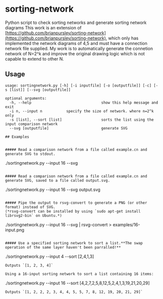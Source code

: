 # sorting-network
Python script to check sorting networks and generate sorting network diagrams
This work is an extension of [https://github.com/brianpursley/sorting-network](https://github.com/brianpursley/sorting-network), which only has implemented the network diagrams of 4,5 and must have a connection network file supplied.
My work is to automatically generate the connetion network of N=2^k and improve the original drawing logic which is not capable to extend to other N.

## Usage

```
usage: sortingnetwork.py [-h] [-i inputfile] [-o [outputfile]] [-c] [-s [list]] [--svg [outputfile]]

optional arguments:
  -h, --help                                show this help message and exit
  -i n, --input n           specify the size of network. where n=2^k only
  -s [list], --sort [list]                  sorts the list using the input comparison network
  --svg [outputfile]                        generate SVG

## Examples


##### Read a comparison network from a file called example.cn and generate SVG to stdout.
```
./sortingnetwork.py --input 16 --svg
```

##### Read a comparison network from a file called example.cn and generate SVG, saved to a file called output.svg.
```
./sortingnetwork.py --input 16 --svg output.svg
```

##### Pipe the output to rsvg-convert to generate a PNG (or other format) instead of SVG.
(*rsvg-convert can be installed by using `sudo apt-get install librsvg2-bin` on Ubuntu.*)

```
./sortingnetwork.py --input 16 --svg | rsvg-convert > examples/16-input.png
```

##### Use a specified sorting network to sort a list.**The swap operation of the same layer haven't been parralled!**

```
./sortingnetwork.py --input 4 --sort [2,4,1,3]
```
Outputs `[1, 2, 3, 4]`

Using a 16-input sorting network to sort a list containing 16 items:
```
./sortingnetwork.py --input 16 --sort [4,2,7,2,5,8,12,5,2,4,1,3,19,21,20,29]
```
Outputs `[1, 2, 2, 2, 3, 4, 4, 5, 5, 7, 8, 12, 19, 20, 21, 29]`
